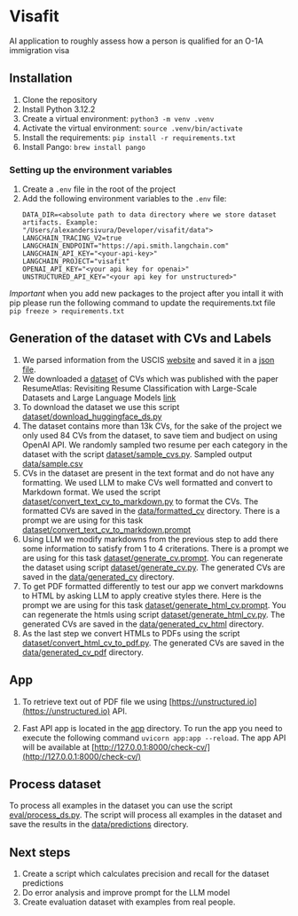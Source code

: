 # Visafit
AI application to roughly assess how a person is qualified for an O-1A immigration visa

## Installation
1. Clone the repository
1. Install Python 3.12.2 
1. Create a virtual environment: `python3 -m venv .venv`
1. Activate the virtual environment: `source .venv/bin/activate`
1. Install the requirements: `pip install -r requirements.txt`
1. Install Pango: `brew install pango`

### Setting up the environment variables
1. Create a `.env` file in the root of the project
1. Add the following environment variables to the `.env` file:
    ```
    DATA_DIR=<absolute path to data directory where we store dataset artifacts. Example: "/Users/alexandersivura/Developer/visafit/data">
    LANGCHAIN_TRACING_V2=true
    LANGCHAIN_ENDPOINT="https://api.smith.langchain.com"
    LANGCHAIN_API_KEY="<your-api-key>"
    LANGCHAIN_PROJECT="visafit"
    OPENAI_API_KEY="<your api key for openai>"
    UNSTRUCTURED_API_KEY="<your api key for unstructured>"
    ```


*Important* when you add new packages to the project after you intall it with pip please run the following command to update the requirements.txt file `pip freeze > requirements.txt`

## Generation of the dataset with CVs and Labels
1. We parsed information from the USCIS [website](https://www.uscis.gov/policy-manual/volume-2-part-m#) and saved it in a [json file](criteration.json). 
2. We downloaded a [dataset](https://huggingface.co/datasets/ahmedheakl/resume-atlas) of CVs which was published with the paper ResumeAtlas: Revisiting Resume Classification with Large-Scale Datasets and Large Language Models [link](https://arxiv.org/abs/2406.18125)
3. To download the dataset we use this script [dataset/download_huggingface_ds.py](dataset/download_huggingface_ds.py)
4. The dataset contains more than 13k CVs, for the sake of the project we only used 84 CVs from the dataset, to save tiem and budject on using OpenAI API. We randomly sampled two resume per each category in the dataset with the script [dataset/sample_cvs.py](dataset/sample_cvs.py). Sampled output [data/sample.csv](data/sample.csv)
5. CVs in the dataset are present in the text format and do not have any formatting. We used LLM to make CVs well formatted and convert to Markdown format. We used the script [dataset/convert_text_cv_to_markdown.py](dataset/convert_text_cv_to_markdown.py) to format the CVs. The formatted CVs are saved in the [data/formatted_cv](data/formatted_cv) directory. There is a prompt we are using for this task [dataset/convert_text_cv_to_markdown.prompt](dataset/convert_text_cv_to_markdown.prompt)
6. Using LLM we modify markdowns from the previous step to add there some information to satisfy from 1 to 4 criterations. There is a prompt we are using for this task [dataset/generate_cv.prompt](dataset/generate_cv.prompt). You can regenerate the dataset using script [dataset/generate_cv.py](dataset/generate_cv.py). The generated CVs are saved in the [data/generated_cv](data/generated_cv_md) directory.
7. To get PDF formatted differently to test our app we convert markdowns to HTML by asking LLM to apply creative styles there. Here is the prompt we are using for this task [dataset/generate_html_cv.prompt](dataset/generate_html_cv.prompt). You can regenerate the htmls using script [dataset/generate_html_cv.py](dataset/generate_html_cv.py). The generated CVs are saved in the [data/generated_cv_html](data/generated_cv_html) directory.
8. As the last step we convert HTMLs to PDFs using the script [dataset/convert_html_cv_to_pdf.py](dataset/convert_html_cv_to_pdf.py). The generated CVs are saved in the [data/generated_cv_pdf](data/generated_cv_pdf) directory.

## App
1. To retrieve text out of PDF file we using [https://unstructured.io](https://unstructured.io) API. 

2. Fast API app is located in the [app](app) directory. To run the app you need to execute the following command `uvicorn app:app --reload`. The app API will be available at [http://127.0.0.1:8000/check-cv/](http://127.0.0.1:8000/check-cv/)

## Process dataset
To process all examples in the dataset you can use the script [eval/process_ds.py](eval/process_ds.py). The script will process all examples in the dataset and save the results in the [data/predictions](data/predictions) directory.

## Next steps
1. Create a script which calculates precision and recall for the dataset predictions
2. Do error analysis and improve prompt for the LLM model
3. Create evaluation dataset with examples from real people.